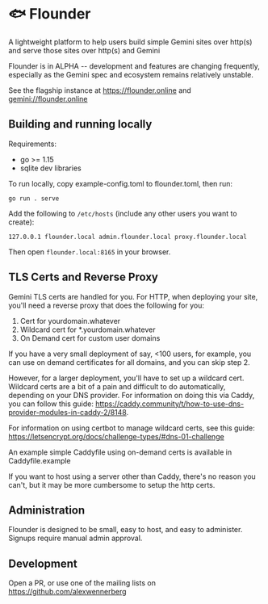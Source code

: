 # 🐟 Flounder

A lightweight platform to help users build simple Gemini sites over http(s) and serve those sites over http(s) and Gemini

Flounder is in ALPHA -- development and features are changing frequently, especially as the Gemini spec and ecosystem remains relatively unstable.

See the flagship instance at https://flounder.online and [gemini://flounder.online](gemini://flounder.online)

## Building and running locally
Requirements:
* go >= 1.15
* sqlite dev libraries

To run locally, copy example-config.toml to flounder.toml, then run:

`go run . serve`

Add the following to `/etc/hosts` (include any other users you want to create):

```
127.0.0.1 flounder.local admin.flounder.local proxy.flounder.local
```

Then open `flounder.local:8165` in your browser.

## TLS Certs and Reverse Proxy

Gemini TLS certs are handled for you. For HTTP, when deploying your site, you'll need a reverse proxy that does the following for you:

1. Cert for yourdomain.whatever
1. Wildcard cert for \*.yourdomain.whatever
2. On Demand cert for custom user domains

If you have a very small deployment of say, <100 users, for example, you can use on demand certificates for all domains, and you can skip step 2.

However, for a larger deployment, you'll have to set up a wildcard cert. Wildcard certs are a bit of a pain and difficult to do automatically, depending on your DNS provider. For information on doing this via Caddy, you can follow this guide: https://caddy.community/t/how-to-use-dns-provider-modules-in-caddy-2/8148. 

For information on using certbot to manage wildcard certs, see this guide: https://letsencrypt.org/docs/challenge-types/#dns-01-challenge

An example simple Caddyfile using on-demand certs is available in Caddyfile.example

If you want to host using a server other than Caddy, there's no reason you can't, but it may be more cumbersome to setup the http certs.

## Administration

Flounder is designed to be small, easy to host, and easy to administer. Signups require manual admin approval.

## Development

Open a PR, or use one of the mailing lists on https://github.com/alexwennerberg
